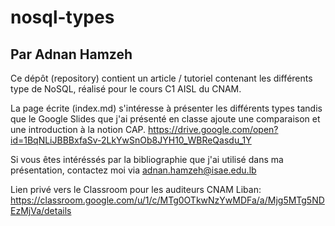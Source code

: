 # nosql-types
## Par Adnan Hamzeh
Ce dépôt (repository) contient un article / tutoriel contenant les différents type de NoSQL, réalisé pour le cours C1 AISL du CNAM.

La page écrite (index.md) s'intéresse à présenter les différents types tandis que le Google Slides que j'ai présenté en classe ajoute une comparaison et une introduction à la notion CAP.
https://drive.google.com/open?id=1BqNLiJBBBxfaSv-2LkYwSnOb8JYH10_WBReQasdu_1Y

Si vous êtes intéréssés par la bibliographie que j'ai utilisé dans ma présentation, contactez moi via adnan.hamzeh@isae.edu.lb

Lien privé vers le Classroom pour les auditeurs CNAM Liban: https://classroom.google.com/u/1/c/MTg0OTkwNzYwMDFa/a/Mjg5MTg5NDEzMjVa/details
